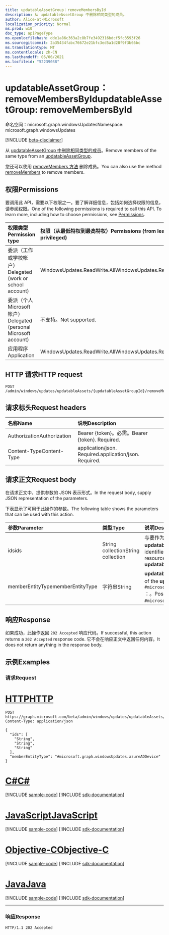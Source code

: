 ```yaml
---
title: updatableAssetGroup：removeMembersById
description: 从 updatableAssetGroup 中删除相同类型的成员。
author: Alice-at-Microsoft
localization_priority: Normal
ms.prod: w10
doc_type: apiPageType
ms.openlocfilehash: dde1a86c363a2c8b7fe3492316bdcf5fc3593f26
ms.sourcegitcommit: 2a35434fabc76672e21bfc3ed5a1d28f9f3b66bc
ms.translationtype: MT
ms.contentlocale: zh-CN
ms.lasthandoff: 05/06/2021
ms.locfileid: "52239038"
---
```

# <a name="updatableassetgroup-removemembersbyid"></a><span data-ttu-id="7b73b-103">updatableAssetGroup：removeMembersById</span><span class="sxs-lookup"><span data-stu-id="7b73b-103">updatableAssetGroup: removeMembersById</span></span>
<span data-ttu-id="7b73b-104">命名空间：microsoft.graph.windowsUpdates</span><span class="sxs-lookup"><span data-stu-id="7b73b-104">Namespace: microsoft.graph.windowsUpdates</span></span>

[!INCLUDE [beta-disclaimer](../../includes/beta-disclaimer.md)]

<span data-ttu-id="7b73b-105">从 [updatableAssetGroup 中删除相同类型的成员](../resources/windowsupdates-updatableassetgroup.md)。</span><span class="sxs-lookup"><span data-stu-id="7b73b-105">Remove members of the same type from an [updatableAssetGroup](../resources/windowsupdates-updatableassetgroup.md).</span></span>

<span data-ttu-id="7b73b-106">您还可以使用 [removeMembers 方法](windowsupdates-updatableassetgroup-removemembers.md) 删除成员。</span><span class="sxs-lookup"><span data-stu-id="7b73b-106">You can also use the method [removeMembers](windowsupdates-updatableassetgroup-removemembers.md) to remove members.</span></span>

## <a name="permissions"></a><span data-ttu-id="7b73b-107">权限</span><span class="sxs-lookup"><span data-stu-id="7b73b-107">Permissions</span></span>
<span data-ttu-id="7b73b-p101">要调用此 API，需要以下权限之一。要了解详细信息，包括如何选择权限的信息，请参阅[权限](/graph/permissions-reference)。</span><span class="sxs-lookup"><span data-stu-id="7b73b-p101">One of the following permissions is required to call this API. To learn more, including how to choose permissions, see [Permissions](/graph/permissions-reference).</span></span>

|<span data-ttu-id="7b73b-110">权限类型</span><span class="sxs-lookup"><span data-stu-id="7b73b-110">Permission type</span></span>|<span data-ttu-id="7b73b-111">权限（从最低特权到最高特权）</span><span class="sxs-lookup"><span data-stu-id="7b73b-111">Permissions (from least to most privileged)</span></span>|
|:---|:---|
|<span data-ttu-id="7b73b-112">委派（工作或学校帐户）</span><span class="sxs-lookup"><span data-stu-id="7b73b-112">Delegated (work or school account)</span></span>|<span data-ttu-id="7b73b-113">WindowsUpdates.ReadWrite.All</span><span class="sxs-lookup"><span data-stu-id="7b73b-113">WindowsUpdates.ReadWrite.All</span></span>|
|<span data-ttu-id="7b73b-114">委派（个人 Microsoft 帐户）</span><span class="sxs-lookup"><span data-stu-id="7b73b-114">Delegated (personal Microsoft account)</span></span>|<span data-ttu-id="7b73b-115">不支持。</span><span class="sxs-lookup"><span data-stu-id="7b73b-115">Not supported.</span></span>|
|<span data-ttu-id="7b73b-116">应用程序</span><span class="sxs-lookup"><span data-stu-id="7b73b-116">Application</span></span>|<span data-ttu-id="7b73b-117">WindowsUpdates.ReadWrite.All</span><span class="sxs-lookup"><span data-stu-id="7b73b-117">WindowsUpdates.ReadWrite.All</span></span>|

## <a name="http-request"></a><span data-ttu-id="7b73b-118">HTTP 请求</span><span class="sxs-lookup"><span data-stu-id="7b73b-118">HTTP request</span></span>

<!-- {
  "blockType": "ignored"
}
-->
``` http
POST /admin/windows/updates/updatableAssets/{updatableAssetGroupId}/removeMembersById
```

## <a name="request-headers"></a><span data-ttu-id="7b73b-119">请求标头</span><span class="sxs-lookup"><span data-stu-id="7b73b-119">Request headers</span></span>
|<span data-ttu-id="7b73b-120">名称</span><span class="sxs-lookup"><span data-stu-id="7b73b-120">Name</span></span>|<span data-ttu-id="7b73b-121">说明</span><span class="sxs-lookup"><span data-stu-id="7b73b-121">Description</span></span>|
|:---|:---|
|<span data-ttu-id="7b73b-122">Authorization</span><span class="sxs-lookup"><span data-stu-id="7b73b-122">Authorization</span></span>|<span data-ttu-id="7b73b-p102">Bearer {token}。必需。</span><span class="sxs-lookup"><span data-stu-id="7b73b-p102">Bearer {token}. Required.</span></span>|
|<span data-ttu-id="7b73b-125">Content-Type</span><span class="sxs-lookup"><span data-stu-id="7b73b-125">Content-Type</span></span>|<span data-ttu-id="7b73b-p103">application/json. Required.</span><span class="sxs-lookup"><span data-stu-id="7b73b-p103">application/json. Required.</span></span>|

## <a name="request-body"></a><span data-ttu-id="7b73b-128">请求正文</span><span class="sxs-lookup"><span data-stu-id="7b73b-128">Request body</span></span>
<span data-ttu-id="7b73b-129">在请求正文中，提供参数的 JSON 表示形式。</span><span class="sxs-lookup"><span data-stu-id="7b73b-129">In the request body, supply JSON representation of the parameters.</span></span>

<span data-ttu-id="7b73b-130">下表显示了可用于此操作的参数。</span><span class="sxs-lookup"><span data-stu-id="7b73b-130">The following table shows the parameters that can be used with this action.</span></span>

|<span data-ttu-id="7b73b-131">参数</span><span class="sxs-lookup"><span data-stu-id="7b73b-131">Parameter</span></span>|<span data-ttu-id="7b73b-132">类型</span><span class="sxs-lookup"><span data-stu-id="7b73b-132">Type</span></span>|<span data-ttu-id="7b73b-133">说明</span><span class="sxs-lookup"><span data-stu-id="7b73b-133">Description</span></span>|
|:---|:---|:---|
|<span data-ttu-id="7b73b-134">ids</span><span class="sxs-lookup"><span data-stu-id="7b73b-134">ids</span></span>|<span data-ttu-id="7b73b-135">String collection</span><span class="sxs-lookup"><span data-stu-id="7b73b-135">String collection</span></span>|<span data-ttu-id="7b73b-136">与要作为 [updatableAssetGroup](../resources/windowsupdates-updatableasset.md) 成员删除的 **updatableAsset** 资源对应的标识符列表。</span><span class="sxs-lookup"><span data-stu-id="7b73b-136">List of identifiers corresponding to the [updatableAsset](../resources/windowsupdates-updatableasset.md) resources to remove as members of the **updatableAssetGroup**.</span></span>|
|<span data-ttu-id="7b73b-137">memberEntityType</span><span class="sxs-lookup"><span data-stu-id="7b73b-137">memberEntityType</span></span>|<span data-ttu-id="7b73b-138">字符串</span><span class="sxs-lookup"><span data-stu-id="7b73b-138">String</span></span>|<span data-ttu-id="7b73b-139">**updatableAsset 资源的完整** 类型。</span><span class="sxs-lookup"><span data-stu-id="7b73b-139">The full type of the **updatableAsset** resources.</span></span> <span data-ttu-id="7b73b-140">可能的值是 `#microsoft.graph.windowsUpdates.azureADDevice` ：。</span><span class="sxs-lookup"><span data-stu-id="7b73b-140">Possible values are: `#microsoft.graph.windowsUpdates.azureADDevice`.</span></span>|

## <a name="response"></a><span data-ttu-id="7b73b-141">响应</span><span class="sxs-lookup"><span data-stu-id="7b73b-141">Response</span></span>

<span data-ttu-id="7b73b-142">如果成功，此操作返回 `202 Accepted` 响应代码。</span><span class="sxs-lookup"><span data-stu-id="7b73b-142">If successful, this action returns a `202 Accepted` response code.</span></span> <span data-ttu-id="7b73b-143">它不会在响应正文中返回任何内容。</span><span class="sxs-lookup"><span data-stu-id="7b73b-143">It does not return anything in the response body.</span></span>

## <a name="examples"></a><span data-ttu-id="7b73b-144">示例</span><span class="sxs-lookup"><span data-stu-id="7b73b-144">Examples</span></span>

### <a name="request"></a><span data-ttu-id="7b73b-145">请求</span><span class="sxs-lookup"><span data-stu-id="7b73b-145">Request</span></span>

# <a name="http"></a>[<span data-ttu-id="7b73b-146">HTTP</span><span class="sxs-lookup"><span data-stu-id="7b73b-146">HTTP</span></span>](#tab/http)
<!-- {
  "blockType": "request",
  "name": "updatableassetgroup_removemembersbyid"
}
-->
``` http
POST https://graph.microsoft.com/beta/admin/windows/updates/updatableAssets/{updatableAssetGroupId}/removeMembersById
Content-Type: application/json

{
  "ids": [
    "String",
    "String",
    "String"
  ],
  "memberEntityType": "#microsoft.graph.windowsUpdates.azureADDevice"
}
```
# <a name="c"></a>[<span data-ttu-id="7b73b-147">C#</span><span class="sxs-lookup"><span data-stu-id="7b73b-147">C#</span></span>](#tab/csharp)
[!INCLUDE [sample-code](../includes/snippets/csharp/updatableassetgroup-removemembersbyid-csharp-snippets.md)]
[!INCLUDE [sdk-documentation](../includes/snippets/snippets-sdk-documentation-link.md)]

# <a name="javascript"></a>[<span data-ttu-id="7b73b-148">JavaScript</span><span class="sxs-lookup"><span data-stu-id="7b73b-148">JavaScript</span></span>](#tab/javascript)
[!INCLUDE [sample-code](../includes/snippets/javascript/updatableassetgroup-removemembersbyid-javascript-snippets.md)]
[!INCLUDE [sdk-documentation](../includes/snippets/snippets-sdk-documentation-link.md)]

# <a name="objective-c"></a>[<span data-ttu-id="7b73b-149">Objective-C</span><span class="sxs-lookup"><span data-stu-id="7b73b-149">Objective-C</span></span>](#tab/objc)
[!INCLUDE [sample-code](../includes/snippets/objc/updatableassetgroup-removemembersbyid-objc-snippets.md)]
[!INCLUDE [sdk-documentation](../includes/snippets/snippets-sdk-documentation-link.md)]

# <a name="java"></a>[<span data-ttu-id="7b73b-150">Java</span><span class="sxs-lookup"><span data-stu-id="7b73b-150">Java</span></span>](#tab/java)
[!INCLUDE [sample-code](../includes/snippets/java/updatableassetgroup-removemembersbyid-java-snippets.md)]
[!INCLUDE [sdk-documentation](../includes/snippets/snippets-sdk-documentation-link.md)]

---


### <a name="response"></a><span data-ttu-id="7b73b-151">响应</span><span class="sxs-lookup"><span data-stu-id="7b73b-151">Response</span></span>

<!-- {
  "blockType": "response",
  "truncated": true
}
-->
``` http
HTTP/1.1 202 Accepted
```


